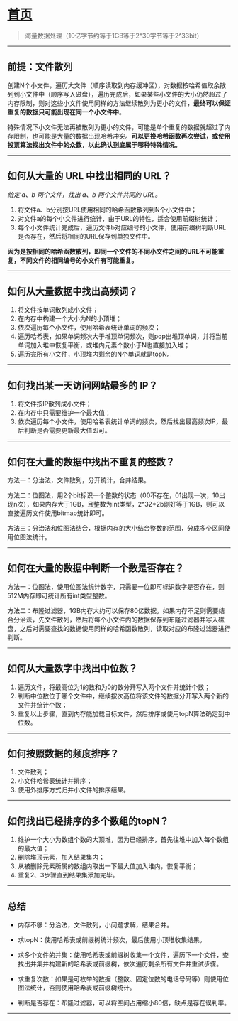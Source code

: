 # [首页](/blog/)

> 海量数据处理（10亿字节约等于1GB等于2^30字节等于2^33bit）

***

## **前提：文件散列**

创建N个小文件，遍历大文件（顺序读取到内存缓冲区），对数据按哈希值取余散列到小文件中（顺序写入磁盘），遍历完成后，如果某些小文件的大小仍然超过了内存限制，则对这些小文件使用同样的方法继续散列为更小的文件，**最终可以保证重复的数据只可能出现在同一个小文件中**。

特殊情况下小文件无法再被散列为更小的文件，可能是单个重复的数据就超过了内存限制，也可能是大量的数据出现哈希冲突。**可以更换哈希函数再次尝试，或使用投票算法找出文件中的众数，以此确认到底属于哪种特殊情况。**

***

## 如何从大量的 URL 中找出相同的 URL？

*给定 a、b 两个文件，找出 a、b 两个文件共同的 URL。*

1. 将文件a、b分别按URL使用相同的哈希函数散列到N个小文件中；
2. 对文件a的每个小文件进行统计，由于URL的特性，适合使用前缀树统计；
3. 每个小文件统计完成后，遍历文件b对应编号的小文件，使用前缀树判断URL是否存在，然后将相同的URL保存到单独文件中。

**因为是按相同的哈希函数散列，即同一个文件的不同小文件之间的URL不可能重复，不同文件的相同编号的小文件有可能重复。**

***

## 如何从大量数据中找出高频词？

1. 将文件按单词散列成小文件；
2. 在内存中构建一个大小为N的小顶堆；
3. 依次遍历每个小文件，使用哈希表统计单词的频次；
4. 遍历哈希表，如果单词频次大于堆顶单词频次，则pop出堆顶单词，并将当前单词加入堆中恢复平衡，或堆内元素个数小于N也直接加入堆；
5. 遍历完所有小文件，小顶堆内剩余的N个单词就是topN。

***

## 如何找出某一天访问网站最多的 IP？

1. 将文件按IP散列成小文件；
2. 在内存中只需要维护一个最大值；
3. 依次遍历每个小文件，使用哈希表统计单词的频次，然后找出最高频次IP，最后判断是否需要更新最大值即可。

***

## 如何在大量的数据中找出不重复的整数？

方法一：分治法，文件散列，分开统计，合并结果。

方法二：位图法，用2个bit标识一个整数的状态（00不存在，01出现一次，10出现n次），如果内存大于1GB，且整数为int类型，2^32*2b刚好等于1GB，则可以直接遍历文件使用bitmap统计即可。

方法三：分治法和位图法结合，根据内存的大小结合整数的范围，分成多个区间使用位图法统计。

***

## 如何在大量的数据中判断一个数是否存在？

方法一：位图法，使用位图法统计数字，只需要一位即可标识数字是否存在，则512M内存即可统计所有int类型整数。

方法二：布隆过滤器，1GB内存大约可以保存80亿数据。如果内存不足则需要结合分治法，先文件散列，然后将每个小文件内的数据保存到布隆过滤器并写入磁盘，之后对需要查找的数据使用同样的哈希函数散列，读取对应的布隆过滤器进行判断。

***

## 如何从大量数字中找出中位数？

1. 遍历文件，将最高位为1的数和为0的数分开写入两个文件并统计个数；
2. 判断中位数位于哪个文件中，继续按次高位将该文件的数据分开写入两个新的文件并统计个数；
3. 重复以上步骤，直到内存能加载目标文件，然后排序或使用topN算法确定到中位数。

***

## 如何按照数据的频度排序？

1. 文件散列；
2. 小文件哈希表统计并排序；
3. 使用外排序方式归并小文件的排序结果。

***

## 如何找出已经排序的多个数组的topN？

1. 维护一个大小为数组个数的大顶堆，因为已经排序，首先往堆中加入每个数组的最大值；
2. 删除堆顶元素，加入结果集内；
3. 从被删除元素所属的数组内取出一下最大值加入堆内，恢复平衡；
4. 重复2、3步骤直到结果集添加完毕。

***

## 总结

- 内存不够：分治法，文件散列，小问题求解，结果合并。

- 求topN：使用哈希表或前缀树统计频次，最后使用小顶堆收集结果。

- 求多个文件的并集：使用哈希表或前缀树收集一个文件，遍历下一个文件，查找出并集并构建新的哈希表或前缀树，依次遍历剩余所有文件并重试步骤。

- 求重复次数：如果是可枚举的数据（整数、固定位数的电话号码等）则使用位图法统计，否则使用哈希表或前缀树统计。

- 判断是否存在：布隆过滤器，可以将空间占用缩小80倍，缺点是存在误判率。

***
